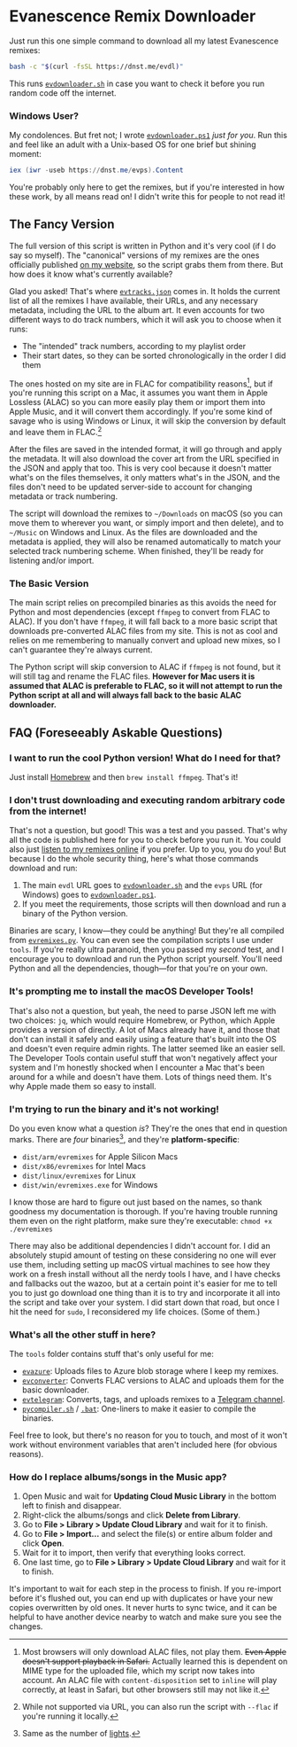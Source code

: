 # Evanescence Remix Downloader

Just run this one simple command to download all my latest Evanescence remixes:
```bash
bash -c "$(curl -fsSL https://dnst.me/evdl)"
```

This runs [`evdownloader.sh`](evdownloader.sh) in case you want to check it before you run random code off the internet.

### Windows User?

My condolences. But fret not; I wrote [`evdownloader.ps1`](evdownloader.ps1) *just for you*. Run this and feel like an adult with a Unix-based OS for one brief but shining moment:

```ps1
iex (iwr -useb https://dnst.me/evps).Content
```

You're probably only here to get the remixes, but if you're interested in how these work, by all means read on! I didn't write this for people to not read it!

## The Fancy Version

The full version of this script is written in Python and it's very cool (if I do say so myself). The "canonical" versions of my remixes are the ones officially published [on my website](https://music.dannystewart.com/evanescence/), so the script grabs them from there. But how does it know what's currently available?

Glad you asked! That's where [`evtracks.json`](evtracks.json) comes in. It holds the current list of all the remixes I have available, their URLs, and any necessary metadata, including the URL to the album art. It even accounts for two different ways to do track numbers, which it will ask you to choose when it runs:

- The "intended" track numbers, according to my playlist order
- Their start dates, so they can be sorted chronologically in the order I did them

The ones hosted on my site are in FLAC for compatibility reasons[^alac], but if you're running this script on a Mac, it assumes you want them in Apple Lossless (ALAC) so you can more easily play them or import them into Apple Music, and it will convert them accordingly. If you're some kind of savage who is using Windows or Linux, it will skip the conversion by default and leave them in FLAC.[^flac]

After the files are saved in the intended format, it will go through and apply the metadata. It will also download the cover art from the URL specified in the JSON and apply that too. This is very cool because it doesn't matter what's on the files themselves, it only matters what's in the JSON, and the files don't need to be updated server-side to account for changing metadata or track numbering.

The script will download the remixes to `~/Downloads` on macOS (so you can move them to wherever you want, or simply import and then delete), and to `~/Music` on Windows and Linux. As the files are downloaded and the metadata is applied, they will also be renamed automatically to match your selected track numbering scheme. When finished, they'll be ready for listening and/or import.

[^alac]: Most browsers will only download ALAC files, not play them. ~~Even Apple doesn't support playback in Safari.~~ Actually learned this is dependent on MIME type for the uploaded file, which my script now takes into account. An ALAC file with `content-disposition` set to `inline` will play correctly, at least in Safari, but other browsers still may not like it.

[^flac]: While not supported via URL, you can also run the script with `--flac` if you're running it locally.

### The Basic Version

The main script relies on precompiled binaries as this avoids the need for Python and most dependencies (except `ffmpeg` to convert from FLAC to ALAC). If you don't have `ffmpeg`, it will fall back to a more basic script that downloads pre-converted ALAC files from my site. This is not as cool and relies on me remembering to manually convert and upload new mixes, so I can't guarantee they're always current.

The Python script will skip conversion to ALAC if `ffmpeg` is not found, but it will still tag and rename the FLAC files. **However for Mac users it is assumed that ALAC is preferable to FLAC, so it will not attempt to run the Python script at all and will always fall back to the basic ALAC downloader.**

## FAQ (Foreseeably Askable Questions)

### I want to run the cool Python version! What do I need for that?

Just install [Homebrew](https://brew.sh) and then `brew install ffmpeg`. That's it!

### I don't trust downloading and executing random arbitrary code from the internet!

That's not a question, but good! This was a test and you passed. That's why all the code is published here for you to check before you run it. You could also just [listen to my remixes online](https://music.dannystewart.com/evanescence/) if you prefer. Up to you, you do you! But because I do the whole security thing, here's what those commands download and run:

1. The main `evdl` URL goes to [`evdownloader.sh`](evdownloader.sh) and the `evps` URL (for Windows) goes to [`evdownloader.ps1`](evdownloader.ps1).
2. If you meet the requirements, those scripts will then download and run a binary of the Python version.

Binaries are scary, I know—they could be anything! But they're all compiled from [`evremixes.py`](evremixes.py). You can even see the compilation scripts I use under `tools`. If you're really ultra paranoid, then you passed my *second* test, and I encourage you to download and run the Python script yourself. You'll need Python and all the dependencies, though—for that you're on your own.

### It's prompting me to install the macOS Developer Tools!

That's also not a question, but yeah, the need to parse JSON left me with two choices: `jq`, which would require Homebrew, or Python, which Apple provides a version of directly. A lot of Macs already have it, and those that don't can install it safely and easily using a feature that's built into the OS and doesn't even require admin rights. The latter seemed like an easier sell. The Developer Tools contain useful stuff that won't negatively affect your system and I'm honestly shocked when I encounter a Mac that's been around for a while and doesn't have them. Lots of things need them. It's why Apple made them so easy to install.

### I'm trying to run the binary and it's not working!

Do you even know what a question *is*? They're the ones that end in question marks. There are *four* binaries[^lights], and they're **platform-specific**:

- `dist/arm/evremixes` for Apple Silicon Macs
- `dist/x86/evremixes` for Intel Macs
- `dist/linux/evremixes` for Linux
- `dist/win/evremixes.exe` for Windows

I know those are hard to figure out just based on the names, so thank goodness my documentation is thorough. If you're having trouble running them even on the right platform, make sure they're executable: `chmod +x ./evremixes`

There may also be additional dependencies I didn't account for. I did an absolutely stupid amount of testing on these considering no one will ever use them, including setting up macOS virtual machines to see how they work on a fresh install without all the nerdy tools I have, and I have checks and fallbacks out the wazoo, but at a certain point it's easier for me to tell you to just go download one thing than it is to try and incorporate it all into the script and take over your system. I did start down that road, but once I hit the need for `sudo`, I reconsidered my life choices. (Some of them.)

### What's all the other stuff in here?

The `tools` folder contains stuff that's only useful for me:

- [`evazure`](tools/evazure.py): Uploads files to Azure blob storage where I keep my remixes.
- [`evconverter`](tools/evconverter.py): Converts FLAC versions to ALAC and uploads them for the basic downloader.
- [`evtelegram`](tools/evtelegram.py): Converts, tags, and uploads remixes to a [Telegram channel](https://t.me/+ihiJnfkMIVYzN2Ex).
- [`pycompiler.sh`](tools/pycompiler.sh) / [`.bat`](tools/pycompiler.bat): One-liners to make it easier to compile the binaries.

Feel free to look, but there's no reason for you to touch, and most of it won't work without environment variables that aren't included here (for obvious reasons).

### How do I replace albums/songs in the Music app?

1. Open Music and wait for **Updating Cloud Music Library** in the bottom left to finish and disappear.
2. Right-click the albums/songs and click **Delete from Library**.
3. Go to **File > Library > Update Cloud Library** and wait for it to finish.
4. Go to **File > Import…** and select the file(s) or entire album folder and click **Open**.
5. Wait for it to import, then verify that everything looks correct.
6. One last time, go to **File > Library > Update Cloud Library** and wait for it to finish.

It's important to wait for each step in the process to finish. If you re-import before it's flushed out, you can end up with duplicates or have your new copies overwritten by old ones. It never hurts to sync twice, and it can be helpful to have another device nearby to watch and make sure you see the changes.

[^lights]: Same as the number of [lights](https://www.youtube.com/watch?v=jk3EsXgXcyQ).
